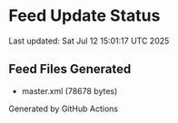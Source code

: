 # Feed Update Status
Last updated: Sat Jul 12 15:01:17 UTC 2025

## Feed Files Generated
- master.xml (78678 bytes)

Generated by GitHub Actions

